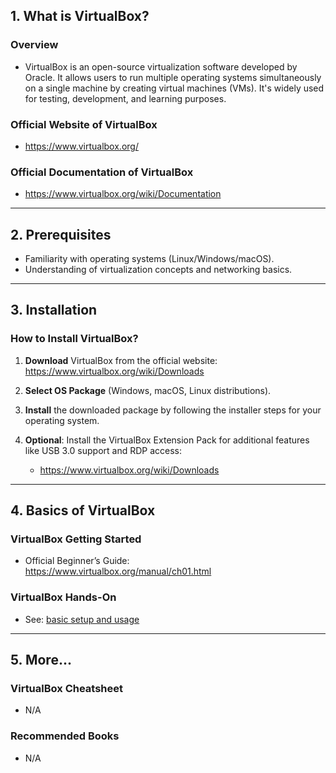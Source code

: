 ## 1. What is VirtualBox?

### Overview

- VirtualBox is an open-source virtualization software developed by Oracle. It allows users to run multiple operating systems simultaneously on a single machine by creating virtual machines (VMs). It's widely used for testing, development, and learning purposes.

### Official Website of VirtualBox

- https://www.virtualbox.org/

### Official Documentation of VirtualBox

- https://www.virtualbox.org/wiki/Documentation

---

## 2. Prerequisites

- Familiarity with operating systems (Linux/Windows/macOS).
- Understanding of virtualization concepts and networking basics.

---

## 3. Installation

### How to Install VirtualBox?

1. **Download** VirtualBox from the official website:  
   https://www.virtualbox.org/wiki/Downloads

2. **Select OS Package** (Windows, macOS, Linux distributions).

3. **Install** the downloaded package by following the installer steps for your operating system.

4. **Optional**: Install the VirtualBox Extension Pack for additional features like USB 3.0 support and RDP access:
   - https://www.virtualbox.org/wiki/Downloads

---

## 4. Basics of VirtualBox

### VirtualBox Getting Started

- Official Beginner’s Guide:  
  https://www.virtualbox.org/manual/ch01.html

### VirtualBox Hands-On

- See: [basic setup and usage](./basics/)

---

## 5. More...

### VirtualBox Cheatsheet

- N/A

### Recommended Books

- N/A
